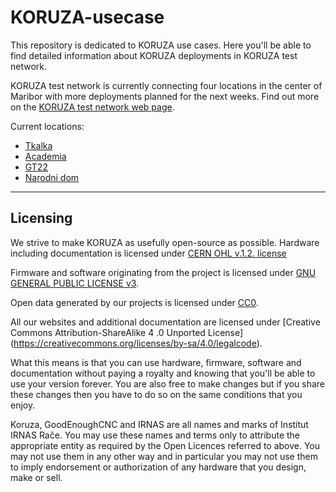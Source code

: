 # KORUZA-usecase
This repository is dedicated to KORUZA use cases. Here you'll be able to find detailed information about KORUZA deployments in KORUZA test network.

KORUZA test network is currently connecting four locations in the center of Maribor with more deployments planned for the next weeks.
Find out more on the [KORUZA test network web page](http://koruza.net/deployments/).

Current locations:
- [Tkalka](Tkalka.md)
- [Academia](Academia.md)
- [GT22](GT22.md)
- [Narodni dom](narodniDom.md)

---

## Licensing

We strive to make KORUZA as usefully open-source as possible.
Hardware including documentation is licensed under [CERN OHL v.1.2. license](http://www.ohwr.org/licenses/cern-ohl/v1.2)

Firmware and software originating from the project is licensed under [GNU GENERAL PUBLIC LICENSE v3](http://www.gnu.org/licenses/gpl-3.0.en.html).

Open data generated by our projects is licensed under [CC0](https://creativecommons.org/publicdomain/zero/1.0/legalcode).

All our websites and additional documentation are licensed under [Creative Commons Attribution-ShareAlike 4 .0 Unported License] (https://creativecommons.org/licenses/by-sa/4.0/legalcode).

What this means is that you can use hardware, firmware, software and documentation without paying a royalty and knowing that you'll be able to use your version forever. You are also free to make changes but if you share these changes then you have to do so on the same conditions that you enjoy.

Koruza, GoodEnoughCNC and IRNAS are all names and marks of Institut IRNAS Rače. 
You may use these names and terms only to attribute the appropriate entity as required by the Open Licences referred to above. You may not use them in any other way and in particular you may not use them to imply endorsement or authorization of any hardware that you design, make or sell.
